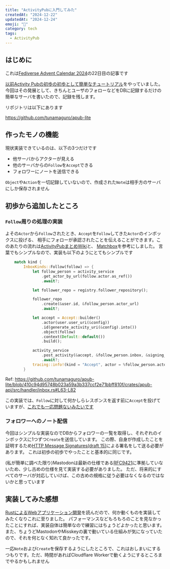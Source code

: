```yaml
---
title: "ActivityPubに入門してみた"
createdAt: "2024-12-22"
updatedAt: "2024-12-24"
emoji: "🐧"
category: tech
tags:
  - ActivityPub
---
```


## はじめに

これは[Fediverse Advent Calendar 2024](https://adventar.org/calendars/10242)の22日目の記事です

[以前Activity Pubの初歩の初歩として簡単なチュートリアル](/articles/try-activitypub-introduction)をやっていました。
今回はその発展として、きちんとユーザのフォローなどをDBに記録するだけの簡単なサーバを書いたので、記録を残します。

リポジトリは以下にあります

https://github.com/tunamaguro/apub-lite

## 作ったモノの機能

現状実装できているのは、以下の3つだけです

- 他サーバからアクターが見える
- 他のサーバからの`Follow`を`Accept`できる
- フォロワーにノートを送信できる

`Object`や`Action`を一切記録していないので、作成された`Note`は相手方のサーバにしか保存されません

## 初歩から追加したところ

### `Follow`周りの処理の実装

よその`Actor`から`Follow`されたとき、`Accept`を`Follow`してきた`Actor`のインボックスに投げる、
相手にフォローが承認されたことを伝えることができます。このあたりの流れは[ActivityPubまとめWiki](https://scrapbox.io/activitypub/%E3%83%95%E3%82%A9%E3%83%AD%E3%83%BC%E3%81%AE%E6%B5%81%E3%82%8C)と、
[Matchbox](https://gitlab.com/acefed/matchbox)を参考にしました。
言葉でもシンプルなので、実装も以下のようにとてもシンプルです

```rust
    match kind {
        InboxKinds::Follow(follow) => {
            let follow_person = activity_service
                .get_actor_by_url(follow.actor.as_ref())
                .await?;

            let follower_repo = registry.follower_repository();

            follower_repo
                .create(&user.id, &follow_person.actor_url)
                .await?;

            let accept = Accept::builder()
                .actor(user.user_uri(&config))
                .id(generate_activity_uri(&config).into())
                .object(follow)
                .context(Default::default())
                .build();

            activity_service
                .post_activity(&accept, &follow_person.inbox, &signing_key, &user_key_id)
                .await?;
            tracing::info!(kind = "Accept", actor = %follow_person.actor_url, object = user.name);
        }
```

Ref: https://github.com/tunamaguro/apub-lite/blob/410c94d95748b023a59a3b337ccf2e71bbff810f/crates/apub-api/src/handler/inbox.rs#L63-L82

この実装では、`Follow`に対して何かしらレスポンスを返す前に`Accept`を投げていますが、[これでも一応問題ないみたいです](https://github.com/tunamaguro/apub-lite/pull/17)

### フォロワーへのノート配信

今回はシンプルな実装なのでDBからフォロワーの一覧を取得し、それぞれのインボックスに1つずつ`Create`を送信しています。
この際、自身が作成したことを証明するため[HTTP Message Signatures(draft 15)](https://datatracker.ietf.org/doc/html/draft-ietf-httpbis-message-signatures-15)による署名をして送る必要があります。
これは初歩の初歩でやったことと基本的に同じです。

(私が簡単に調べた限り)Mastodonは最新の仕様である[RFC9421](https://datatracker.ietf.org/doc/html/rfc9421)に準拠していないため、少し古めの仕様を見て実装する必要がありました。
ただ、将来的にすべてのサーバが対応していけば、この古めの規格に従う必要はなくなるのではないかと思っています

## 実装してみた感想

[RustによるWebアプリケーション開発](https://www.amazon.co.jp/Rust%E3%81%AB%E3%82%88%E3%82%8BWeb%E3%82%A2%E3%83%97%E3%83%AA%E3%82%B1%E3%83%BC%E3%82%B7%E3%83%A7%E3%83%B3%E9%96%8B%E7%99%BA-%E8%A8%AD%E8%A8%88%E3%81%8B%E3%82%89%E3%83%AA%E3%83%AA%E3%83%BC%E3%82%B9%E3%83%BB%E9%81%8B%E7%94%A8%E3%81%BE%E3%81%A7-KS%E6%83%85%E5%A0%B1%E7%A7%91%E5%AD%A6%E5%B0%82%E9%96%80%E6%9B%B8-%E8%B1%8A%E7%94%B0-%E5%84%AA%E8%B2%B4/dp/4065369576)を読んだので、何か動くものを実装してみたくなりこれに至りました。
パフォーマンスなどもろもろのことを見なかったことにすれば、実装自体は簡単なので練習にはちょうどよかったと思います。
また、ちょうどMastodonやMisskeyの裏で動いている仕組みが気になっていたので、それを何となく知れて良かったです。

一応`Note`および`Create`を保存するようにしたところで、これはおしまいにするつもりです。ただ、時間があればCloudflare Workerで動くようにするところまでやるかもしれません
